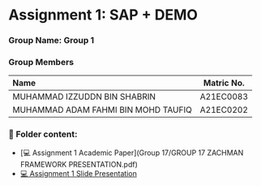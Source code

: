 # Assignment 1: SAP + DEMO
### Group Name: Group 1
### Group Members

| Name                                     | Matric No. |
| :---------------------------------------- | :-------------: |
| MUHAMMAD IZZUDDN BIN SHABRIN          |A21EC0083      |
| MUHAMMAD ADAM FAHMI BIN MOHD TAUFIQ             |A21EC0202      |

### 📂 Folder content:
* [💻 Assignment 1 Academic Paper](Group 17/GROUP 17  ZACHMAN FRAMEWORK PRESENTATION.pdf)
* [💻 Assignment 1  Slide Presentation](https://github.com/mikhaiIy/Academic-Paper-EIS-2024/blob/main/Group%201/Presentation%20SAP%20Group%201.pdf)


